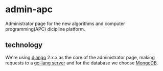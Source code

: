 # admin-apc

Administrator page for the new algorithms and computer programming(APC) dicipline platform.

## technology

We're using [django](https://www.djangoproject.com) 2.x.x as the core of the administrator page, making requests to a [go-lang server](https://github.com/VerasThiago/plataforma-apc) and for the database we choose [MongoDB](https://www.mongodb.coms).